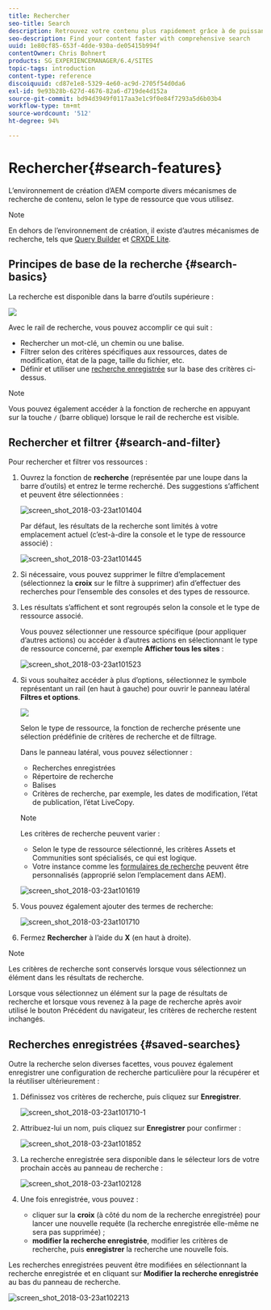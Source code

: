 ```yaml
---
title: Rechercher
seo-title: Search
description: Retrouvez votre contenu plus rapidement grâce à de puissantes options de recherche
seo-description: Find your content faster with comprehensive search
uuid: 1e80cf85-653f-4dde-930a-de05415b994f
contentOwner: Chris Bohnert
products: SG_EXPERIENCEMANAGER/6.4/SITES
topic-tags: introduction
content-type: reference
discoiquuid: cd87e1e8-5329-4e60-ac9d-2705f54d0da6
exl-id: 9e93b28b-627d-4676-82a6-d719de4d152a
source-git-commit: bd94d3949f0117aa3e1c9f0e84f7293a5d6b03b4
workflow-type: tm+mt
source-wordcount: '512'
ht-degree: 94%

---
```


# Rechercher{#search-features}

L’environnement de création d’AEM comporte divers mécanismes de recherche de contenu, selon le type de ressource que vous utilisez.

>[!NOTE]
>
>En dehors de l’environnement de création, il existe d’autres mécanismes de recherche, tels que [Query Builder](/help/sites-developing/querybuilder-api.md) et [CRXDE Lite](/help/sites-developing/developing-with-crxde-lite.md).

## Principes de base de la recherche {#search-basics}

La recherche est disponible dans la barre d’outils supérieure :

![](do-not-localize/chlimage_1-17.png)

Avec le rail de recherche, vous pouvez accomplir ce qui suit :

* Rechercher un mot-clé, un chemin ou une balise.
* Filtrer selon des critères spécifiques aux ressources, dates de modification, état de la page, taille du fichier, etc.
* Définir et utiliser une [recherche enregistrée](#saved-searches) sur la base des critères ci-dessus.

>[!NOTE]
>
>Vous pouvez également accéder à la fonction de recherche en appuyant sur la touche `/` (barre oblique) lorsque le rail de recherche est visible.

## Rechercher et filtrer {#search-and-filter}

Pour rechercher et filtrer vos ressources :

1. Ouvrez la fonction de **recherche** (représentée par une loupe dans la barre d’outils) et entrez le terme recherché. Des suggestions s’affichent et peuvent être sélectionnées :

   ![screen_shot_2018-03-23at101404](assets/screen_shot_2018-03-23at101404.png)

   Par défaut, les résultats de la recherche sont limités à votre emplacement actuel (c’est-à-dire la console et le type de ressource associé) :

   ![screen_shot_2018-03-23at101445](assets/screen_shot_2018-03-23at101445.png)

1. Si nécessaire, vous pouvez supprimer le filtre d’emplacement (sélectionnez la **croix** sur le filtre à supprimer) afin d’effectuer des recherches pour l’ensemble des consoles et des types de ressource.
1. Les résultats s’affichent et sont regroupés selon la console et le type de ressource associé.

   Vous pouvez sélectionner une ressource spécifique (pour appliquer d’autres actions) ou accéder à d’autres actions en sélectionnant le type de ressource concerné, par exemple **Afficher tous les sites** :

   ![screen_shot_2018-03-23at101523](assets/screen_shot_2018-03-23at101523.png)

1. Si vous souhaitez accéder à plus d’options, sélectionnez le symbole représentant un rail (en haut à gauche) pour ouvrir le panneau latéral **Filtres et options**.

   ![](do-not-localize/screen_shot_2018-03-23at101542.png)

   Selon le type de ressource, la fonction de recherche présente une sélection prédéfinie de critères de recherche et de filtrage.

   Dans le panneau latéral, vous pouvez sélectionner :

   * Recherches enregistrées
   * Répertoire de recherche
   * Balises
   * Critères de recherche, par exemple, les dates de modification, l’état de publication, l’état LiveCopy. 

   >[!NOTE]
   >
   >Les critères de recherche peuvent varier :
   >
   >* Selon le type de ressource sélectionné, les critères Assets et Communities sont spécialisés, ce qui est logique.
   >* Votre instance comme les [formulaires de recherche](/help/sites-administering/search-forms.md) peuvent être personnalisés (approprié selon l’emplacement dans AEM).


   ![screen_shot_2018-03-23at101619](assets/screen_shot_2018-03-23at101619.png)

1. Vous pouvez également ajouter des termes de recherche:

   ![screen_shot_2018-03-23at101710](assets/screen_shot_2018-03-23at101710.png)

1. Fermez **Rechercher** à l’aide du **X** (en haut à droite).

>[!NOTE]
>
>Les critères de recherche sont conservés lorsque vous sélectionnez un élément dans les résultats de recherche.
>
>Lorsque vous sélectionnez un élément sur la page de résultats de recherche et lorsque vous revenez à la page de recherche après avoir utilisé le bouton Précédent du navigateur, les critères de recherche restent inchangés.

## Recherches enregistrées {#saved-searches}

Outre la recherche selon diverses facettes, vous pouvez également enregistrer une configuration de recherche particulière pour la récupérer et la réutiliser ultérieurement :

1. Définissez vos critères de recherche, puis cliquez sur **Enregistrer**.

   ![screen_shot_2018-03-23at101710-1](assets/screen_shot_2018-03-23at101710-1.png)

1. Attribuez-lui un nom, puis cliquez sur **Enregistrer** pour confirmer :

   ![screen_shot_2018-03-23at101852](assets/screen_shot_2018-03-23at101852.png)

1. La recherche enregistrée sera disponible dans le sélecteur lors de votre prochain accès au panneau de recherche :

   ![screen_shot_2018-03-23at102128](assets/screen_shot_2018-03-23at102128.png)

1. Une fois enregistrée, vous pouvez :

   * cliquer sur la **croix** (à côté du nom de la recherche enregistrée) pour lancer une nouvelle requête (la recherche enregistrée elle-même ne sera pas supprimée) ;
   * **modifier la recherche enregistrée**, modifier les critères de recherche, puis **enregistrer** la recherche une nouvelle fois.

Les recherches enregistrées peuvent être modifiées en sélectionnant la recherche enregistrée et en cliquant sur **Modifier la recherche enregistrée** au bas du panneau de recherche.

![screen_shot_2018-03-23at102213](assets/screen_shot_2018-03-23at102213.png)
